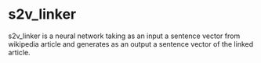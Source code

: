 # s2v_linker
s2v_linker is a neural network taking as an input a sentence vector from wikipedia article and generates as an output a sentence vector of the linked article.

